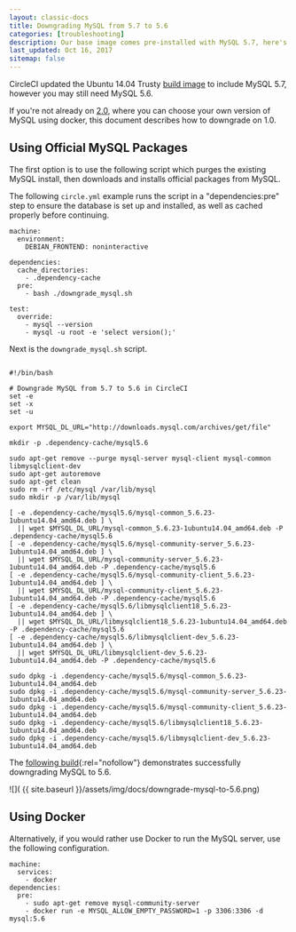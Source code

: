 ```yaml
---
layout: classic-docs
title: Downgrading MySQL from 5.7 to 5.6
categories: [troubleshooting]
description: Our base image comes pre-installed with MySQL 5.7, here's how to downgrade
last_updated: Oct 16, 2017
sitemap: false
---
```


CircleCI updated the Ubuntu 14.04 Trusty [build image](https://circleci.com/docs/1.0/build-image-trusty/) to include MySQL 5.7, however you may still need MySQL 5.6.

If you're not already on [2.0](https://circleci.com/docs/2.0/), where you can choose your own version of MySQL using docker, this document describes how to downgrade on 1.0.

## Using Official MySQL Packages

The first option is to use the following script which purges the existing MySQL install, then downloads and installs official packages from MySQL.

The following `circle.yml` example runs the script in a "dependencies:pre" step to ensure the database is set up and installed, as well as cached properly before continuing.

```
machine:
  environment:
    DEBIAN_FRONTEND: noninteractive

dependencies:
  cache_directories:
    - .dependency-cache
  pre:
    - bash ./downgrade_mysql.sh

test:
  override:
    - mysql --version
    - mysql -u root -e 'select version();'
```

Next is the `downgrade_mysql.sh` script.

```

#!/bin/bash

# Downgrade MySQL from 5.7 to 5.6 in CircleCI
set -e
set -x
set -u

export MYSQL_DL_URL="http://downloads.mysql.com/archives/get/file"

mkdir -p .dependency-cache/mysql5.6

sudo apt-get remove --purge mysql-server mysql-client mysql-common libmysqlclient-dev
sudo apt-get autoremove
sudo apt-get clean
sudo rm -rf /etc/mysql /var/lib/mysql
sudo mkdir -p /var/lib/mysql

[ -e .dependency-cache/mysql5.6/mysql-common_5.6.23-1ubuntu14.04_amd64.deb ] \
  || wget $MYSQL_DL_URL/mysql-common_5.6.23-1ubuntu14.04_amd64.deb -P .dependency-cache/mysql5.6
[ -e .dependency-cache/mysql5.6/mysql-community-server_5.6.23-1ubuntu14.04_amd64.deb ] \
  || wget $MYSQL_DL_URL/mysql-community-server_5.6.23-1ubuntu14.04_amd64.deb -P .dependency-cache/mysql5.6
[ -e .dependency-cache/mysql5.6/mysql-community-client_5.6.23-1ubuntu14.04_amd64.deb ] \
  || wget $MYSQL_DL_URL/mysql-community-client_5.6.23-1ubuntu14.04_amd64.deb -P .dependency-cache/mysql5.6
[ -e .dependency-cache/mysql5.6/libmysqlclient18_5.6.23-1ubuntu14.04_amd64.deb ] \
  || wget $MYSQL_DL_URL/libmysqlclient18_5.6.23-1ubuntu14.04_amd64.deb -P .dependency-cache/mysql5.6
[ -e .dependency-cache/mysql5.6/libmysqlclient-dev_5.6.23-1ubuntu14.04_amd64.deb ] \
  || wget $MYSQL_DL_URL/libmysqlclient-dev_5.6.23-1ubuntu14.04_amd64.deb -P .dependency-cache/mysql5.6

sudo dpkg -i .dependency-cache/mysql5.6/mysql-common_5.6.23-1ubuntu14.04_amd64.deb
sudo dpkg -i .dependency-cache/mysql5.6/mysql-community-server_5.6.23-1ubuntu14.04_amd64.deb
sudo dpkg -i .dependency-cache/mysql5.6/mysql-community-client_5.6.23-1ubuntu14.04_amd64.deb
sudo dpkg -i .dependency-cache/mysql5.6/libmysqlclient18_5.6.23-1ubuntu14.04_amd64.deb
sudo dpkg -i .dependency-cache/mysql5.6/libmysqlclient-dev_5.6.23-1ubuntu14.04_amd64.deb
```

The [following build](https://circleci.com/gh/zzak/mysql-down/8#config/containers/0){:rel="nofollow"} demonstrates successfully downgrading MySQL to 5.6.

![](  {{ site.baseurl }}/assets/img/docs/downgrade-mysql-to-5.6.png)

## Using Docker

Alternatively, if you would rather use Docker to run the MySQL server, use the following configuration.

```
machine:
  services:
    - docker
dependencies:
  pre:
    - sudo apt-get remove mysql-community-server
    - docker run -e MYSQL_ALLOW_EMPTY_PASSWORD=1 -p 3306:3306 -d mysql:5.6
```


